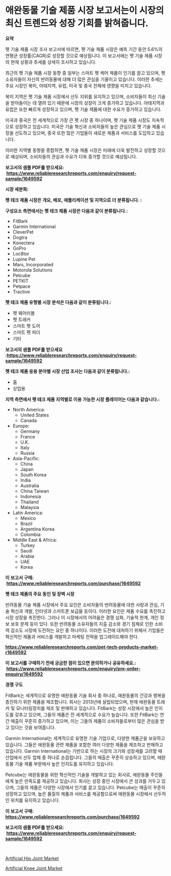 <p><h1>애완동물 기술 제품 시장 보고서는이 시장의 최신 트렌드와 성장 기회를 밝혀줍니다.</h1></p><p><strong>요약</strong></p>
<p><p>펫 기술 제품 시장 조사 보고서에 따르면, 펫 기술 제품 시장은 예측 기간 동안 5.6%의 연평균 성장률(CAGR)로 성장할 것으로 예상됩니다. 이 보고서에는 펫 기술 제품 시장의 현재 상황과 추세를 상세히 조사하고 있습니다.</p><p>최근의 펫 기술 제품 시장 동향 중 일부는 스마트 펫 케어 제품이 인기를 끌고 있으며, 펫 소유자들이 자신의 반려동물에 대해 더 많은 관심을 기울이고 있습니다. 이러한 추세는 주요 시장인 북미, 아태지역, 유럽, 미국 및 중국 전체에 영향을 미치고 있습니다.</p><p>북미 지역은 펫 기술 제품 시장에서 선두 지위를 유지하고 있으며, 소비자들이 최신 기술을 받아들이는 데 열려 있기 때문에 시장의 성장이 크게 증가하고 있습니다. 아태지역과 유럽은 또한 빠르게 성장하고 있으며, 펫 기술 제품에 대한 수요가 증가하고 있습니다. </p><p>미국과 중국은 전 세계적으로 가장 큰 펫 시장 중 하나이며, 펫 기술 제품 시장도 지속적으로 성장하고 있습니다. 미국은 기술 혁신과 소비자들의 높은 관심으로 펫 기술 제품 시장을 선도하고 있으며, 중국 또한 많은 기업들이 새로운 제품과 서비스를 도입하고 있습니다.</p><p>이러한 지역별 동향을 종합하면, 펫 기술 제품 시장은 미래에 더욱 발전하고 성장할 것으로 예상되며, 소비자들의 관심과 수요가 더욱 증가할 것으로 예상됩니다.</p></p>
<p><strong>보고서의 샘플 PDF를 받으세요: &nbsp;<a href="https://www.reliableresearchreports.com/enquiry/request-sample/1649592">https://www.reliableresearchreports.com/enquiry/request-sample/1649592</a></strong></p>
<p><strong>시장 세분화:</strong></p>
<p><strong> 펫 테크 제품 시장은 개요, 배포, 애플리케이션 및 지역으로 더 분류됩니다. :</strong></p>
<p><strong>구성요소 측면에서는 펫 테크 제품 시장은 다음과 같이 분류됩니다.:</strong></p>
<p><ul><li>FitBark</li><li>Garmin International</li><li>CleverPet</li><li>Dogtra</li><li>Konectera</li><li>GoPro</li><li>Loc8tor</li><li>Lupine Pet</li><li>Mars, Incorporated</li><li>Motorola Solutions</li><li>Petcube</li><li>PETKIT</li><li>Petpace</li><li>Tractive</li></ul></p>
<p><strong> 펫 테크 제품 유형별 시장 분석은 다음과 같이 분류됩니다.:</strong></p>
<p><ul><li>펫 웨어러블</li><li>펫 트래커</li><li>스마트 펫 도어</li><li>스마트 펫 피더</li><li>기타</li></ul></p>
<p><strong>보고서의 샘플 PDF를 받으세요 :<a href="https://www.reliableresearchreports.com/enquiry/request-sample/1649592">https://www.reliableresearchreports.com/enquiry/request-sample/1649592</a></strong></p>
<p><strong> 펫 테크 제품 응용 분야별 시장 산업 조사는 다음과 같이 분류됩니다.:</strong></p>
<p><ul><li>홈</li><li>상업용</li></ul></p>
<p><strong>지역 측면에서 펫 테크 제품 지역별로 이용 가능한 시장 플레이어는 다음과 같습니다.:</strong></p>
<p><ul>
    <li>
        North America:
        <ul>
            <li>United States</li>
            <li>Canada</li>
        </ul>
    </li>
    <li>
        Europe:
        <ul>
            <li>Germany</li>
            <li>France</li>
            <li>U.K.</li>
            <li>Italy</li>
            <li>Russia</li>
        </ul>
    </li>
    <li>
        Asia-Pacific:
        <ul>
            <li>China</li>
            <li>Japan</li>
            <li>South Korea</li>
            <li>India</li>
            <li>Australia</li>
            <li>China Taiwan</li>
            <li>Indonesia</li>
            <li>Thailand</li>
            <li>Malaysia</li>
        </ul>
    </li>
    <li>
        Latin America:
        <ul>
            <li>Mexico</li>
            <li>Brazil</li>
            <li>Argentina Korea</li>
            <li>Colombia</li>
        </ul>
    </li>
    <li>
        Middle East & Africa:
        <ul>
            <li>Turkey</li>
            <li>Saudi</li>
            <li>Arabia</li>
            <li>UAE</li>
            <li>Korea</li>
        </ul>
    </li>
    </ul></p>
<p><strong>이 보고서 구매: &nbsp;<a href="https://www.reliableresearchreports.com/purchase/1649592">https://www.reliableresearchreports.com/purchase/1649592</a></strong></p>
<p><strong>펫 테크 제품의 주요 동인 및 장벽 시장</strong></p>
<p><p>반려동물 기술 제품 시장에서 주요 요인은 소비자들의 반려동물에 대한 사랑과 관심, 기술 혁신과 개발, 인터넷과 스마트폰 보급율 등이다. 이러한 요인은 제품 수요를 촉진하고 시장 성장을 촉진한다. 그러나 이 시장에서의 어려움은 경쟁 심화, 기술적 한계, 개인 정보 보호 문제 등이 있다. 또한 반려동물 소유자들의 지출 감소와 경기 침체로 인한 소비력 감소도 시장에 도전하는 요인 중 하나이다. 이러한 도전에 대처하기 위해서 기업들은 혁신적인 제품과 서비스를 개발하고 마케팅 전략을 업그레이드해야 한다.</p></p>
<p><strong><a href="https://www.reliableresearchreports.com/pet-tech-products-market-r1649592">https://www.reliableresearchreports.com/pet-tech-products-market-r1649592</a></strong></p>
<p><strong>이 보고서를 구매하기 전에 궁금한 점이 있으면 문의하거나 공유하세요.: &nbsp;<a href="https://www.reliableresearchreports.com/enquiry/pre-order-enquiry/1649592">https://www.reliableresearchreports.com/enquiry/pre-order-enquiry/1649592</a></strong></p>
<p><strong>경쟁 구도</strong></p>
<p><p>FitBark는 세계적으로 유명한 애완동물 기술 회사 중 하나로, 애완동물의 건강과 행복을 증진하기 위한 제품을 제조합니다. 회사는 2013년에 설립되었으며, 현재 애완동물 트래커 및 모니터링장치를 제조 및 판매하고 있습니다. FitBark는 성장 시장에서 높은 인지도를 갖추고 있으며, 그들의 제품은 전 세계적으로 수요가 높습니다. 또한 FitBark는 연간 매출이 꾸준히 증가하고 있으며, 이는 그들의 제품이 소비자들로부터 많은 관심을 받고 있다는 것을 보여줍니다.</p><p>Garmin International는 세계적으로 유명한 기술 기업으로, 다양한 제품군을 보유하고 있습니다. 그들은 애완동물 관련 제품을 포함한 여러 다양한 제품을 제조하고 판매하고 있습니다. Garmin International는 기반으로 하는 시장의 크기와 성장세를 고려할 때 산업에서 선두 업체 중 하나로 손꼽힙니다. 그들의 매출은 꾸준히 상승하고 있으며, 애완동물 기술 제품 부문에서 높은 인지도를 유지하고 있습니다.</p><p>Petcube는 애완동물을 위한 혁신적인 기술을 개발하고 있는 회사로, 애완동물 주인들에게 높은 만족도를 제공하고 있습니다. 회사는 성장 중인 시장에서 큰 성과를 거두고 있으며, 그들의 제품은 다양한 시장에서 인기를 끌고 있습니다. Petcube는 매출이 꾸준히 성장하고 있으며, 높은 품질의 제품과 서비스를 제공함으로써 애완동물 시장에서 선두적인 위치를 유지하고 있습니다.</p></p>
<p><strong>이 보고서 구매: &nbsp; <a href="https://www.reliableresearchreports.com/purchase/1649592">https://www.reliableresearchreports.com/purchase/1649592</a></strong></p>
<p><strong>보고서의 샘플 PDF를 받으세요: &nbsp;<a href="https://www.reliableresearchreports.com/enquiry/request-sample/1649592">https://www.reliableresearchreports.com/enquiry/request-sample/1649592</a></strong><strong></strong></p>
<p>&nbsp;</p>
<p><p><a href="https://mire-aunt-385.notion.site/Artificial-Hip-Joint-Market-Outlook-Industry-Overview-and-Forecast-2024-to-2031-d89ad15f6cdb492ea8d14e68fd671b02">Artificial Hip Joint Market</a></p><p><a href="https://invited-way-688.notion.site/Artificial-Knee-Joint-Market-The-Key-To-Successful-Business-Strategy-Forecast-Till-2031-1ec5ad8553404d4ab503cc3a2946b6fe">Artificial Knee Joint Market</a></p></p>